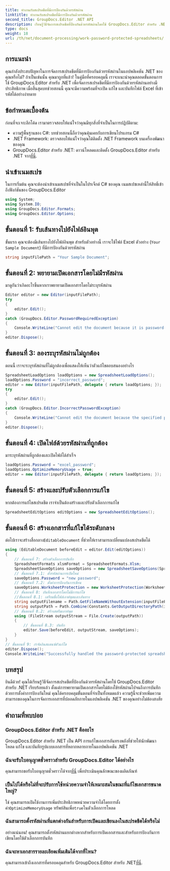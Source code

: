 ```yaml
---
title: ทำงานกับสเปรดชีตที่มีการป้องกันด้วยรหัสผ่าน
linktitle: ทำงานกับสเปรดชีตที่มีการป้องกันด้วยรหัสผ่าน
second_title: GroupDocs.Editor .NET API
description: เรียนรู้วิธีจัดการสเปรดชีตที่ป้องกันด้วยรหัสผ่านโดยใช้ GroupDocs.Editor สำหรับ .NET คำแนะนำโดยละเอียดนี้จะอธิบายขั้นตอนการเปิดเพื่อบันทึกไฟล์ Excel ที่ปลอดภัย
type: docs
weight: 18
url: /th/net/document-processing/work-password-protected-spreadsheets/
---
```

## การแนะนำ
คุณกำลังประสบปัญหาในการจัดการสเปรดชีตที่มีการป้องกันด้วยรหัสผ่านในแอปพลิเคชัน .NET ของคุณหรือไม่? ถ้าเป็นเช่นนั้น คุณมาถูกที่แล้ว! ในคู่มือที่ครอบคลุมนี้ เราจะแนะนำคุณตลอดขั้นตอนการใช้ GroupDocs.Editor สำหรับ .NET เพื่อจัดการสเปรดชีตที่มีการป้องกันด้วยรหัสผ่านอย่างมีประสิทธิภาพ เมื่อสิ้นสุดบทช่วยสอนนี้ คุณจะมีความพร้อมที่จะเปิด แก้ไข และบันทึกไฟล์ Excel ที่เข้ารหัสได้อย่างง่ายดาย
## ข้อกำหนดเบื้องต้น
ก่อนที่จะเจาะลึกโค้ด เรามาตรวจสอบให้แน่ใจว่าคุณมีทุกสิ่งที่จำเป็นในการปฏิบัติตาม:
- ความรู้พื้นฐานของ C#: บทช่วยสอนนี้ถือว่าคุณคุ้นเคยกับการเขียนโปรแกรม C#
- .NET Framework: ตรวจสอบให้แน่ใจว่าคุณได้ติดตั้ง .NET Framework บนเครื่องพัฒนาของคุณ
-  GroupDocs.Editor สำหรับ .NET: ดาวน์โหลดและติดตั้ง GroupDocs.Editor สำหรับ .NET จาก[ที่นี่](https://releases.groupdocs.com/editor/net/).
## นำเข้าเนมสเปซ
ในการเริ่มต้น คุณจะต้องนำเข้าเนมสเปซที่จำเป็นในโปรเจ็กต์ C# ของคุณ เนมสเปซเหล่านี้ให้สิทธิ์เข้าถึงฟังก์ชันของ GroupDocs.Editor
```csharp
using System;
using System.IO;
using GroupDocs.Editor.Formats;
using GroupDocs.Editor.Options;
```
## ขั้นตอนที่ 1: รับเส้นทางไปยังไฟล์อินพุต
ขั้นแรก คุณจะต้องมีเส้นทางไปยังไฟล์อินพุต สำหรับตัวอย่างนี้ เราจะใช้ไฟล์ Excel ตัวอย่าง (`Your Sample Document`) ที่มีการป้องกันด้วยรหัสผ่าน
```csharp
string inputFilePath = "Your Sample Document";
```
## ขั้นตอนที่ 2: พยายามเปิดเอกสารโดยไม่มีรหัสผ่าน
มาดูกันว่าเกิดอะไรขึ้นหากเราพยายามเปิดเอกสารโดยไม่ระบุรหัสผ่าน
```csharp
Editor editor = new Editor(inputFilePath);
try
{
    editor.Edit();
}
catch (GroupDocs.Editor.PasswordRequiredException)
{
    Console.WriteLine("Cannot edit the document because it is password-protected. A password is required.");
}
editor.Dispose();
```
## ขั้นตอนที่ 3: ลองระบุรหัสผ่านไม่ถูกต้อง
ตอนนี้ เราจะระบุรหัสผ่านที่ไม่ถูกต้องเพื่อแสดงให้เห็นว่าตัวแก้ไขตอบสนองอย่างไร
```csharp
SpreadsheetLoadOptions loadOptions = new SpreadsheetLoadOptions();
loadOptions.Password = "incorrect_password";
editor = new Editor(inputFilePath, delegate { return loadOptions; });
try
{
    editor.Edit();
}
catch (GroupDocs.Editor.IncorrectPasswordException)
{
    Console.WriteLine("Cannot edit the document because the specified password is incorrect.");
}
editor.Dispose();
```
## ขั้นตอนที่ 4: เปิดไฟล์ด้วยรหัสผ่านที่ถูกต้อง
มาระบุรหัสผ่านที่ถูกต้องและเปิดไฟล์ได้สำเร็จ
```csharp
loadOptions.Password = "excel_password";
loadOptions.OptimizeMemoryUsage = true;
editor = new Editor(inputFilePath, delegate { return loadOptions; });
```
## ขั้นตอนที่ 5: สร้างและปรับตัวเลือกการแก้ไข
หากต้องการแก้ไขสเปรดชีต เราจำเป็นต้องสร้างและปรับตัวเลือกการแก้ไข
```csharp
SpreadsheetEditOptions editOptions = new SpreadsheetEditOptions();
```
## ขั้นตอนที่ 6: สร้างเอกสารที่แก้ไขได้ระดับกลาง
 ต่อไปเราจะสร้างสื่อกลาง`EditableDocument` ที่ช่วยให้เราสามารถเปลี่ยนแปลงสเปรดชีตได้
```csharp
using (EditableDocument beforeEdit = editor.Edit(editOptions))
{
    // ขั้นตอนที่ 7: สร้างตัวเลือกการบันทึก
    SpreadsheetFormats xlsmFormat = SpreadsheetFormats.Xlsm;
    SpreadsheetSaveOptions saveOptions = new SpreadsheetSaveOptions(SpreadsheetFormats.Xlsm);
    // ขั้นตอนที่ 7.1: ตั้งรหัสผ่านการเปิดใหม่
    saveOptions.Password = "new password";
    // ขั้นตอนที่ 7.2: ตั้งค่าการป้องกันการเขียน
    saveOptions.WorksheetProtection = new WorksheetProtection(WorksheetProtectionType.All, "write password");
    // ขั้นตอนที่ 8: บันทึกเอกสารโดยไม่มีการแก้ไข
    //ขั้นตอนที่ 8.1: เตรียมชื่อไฟล์เอาต์พุตและเส้นทาง
    string outputFilename = Path.GetFileNameWithoutExtension(inputFilePath) + "." + xlsmFormat.Extension;
    string outputPath = Path.Combine(Constants.GetOutputDirectoryPath(inputFilePath), outputFilename);
    // ขั้นตอนที่ 8.2: สร้างสตรีมเอาท์พุต
    using (FileStream outputStream = File.Create(outputPath))
    {
        // ขั้นตอนที่ 8.3: บันทึก
        editor.Save(beforeEdit, outputStream, saveOptions);
    }
}
// ขั้นตอนที่ 9: กำจัดอินสแตนซ์ตัวแก้ไข
editor.Dispose();
Console.WriteLine("Successfully handled the password-protected spreadsheet. Editor instance has been disposed: {0}", editor.IsDisposed ? "Yes" : "No");
```
## บทสรุป
ยินดีด้วย! คุณได้เรียนรู้วิธีจัดการสเปรดชีตที่ป้องกันด้วยรหัสผ่านโดยใช้ GroupDocs.Editor สำหรับ .NET เรียบร้อยแล้ว ตั้งแต่การพยายามเปิดเอกสารโดยไม่ต้องใช้รหัสผ่านไปจนถึงการบันทึกด้วยการตั้งค่าการป้องกันใหม่ คุณได้ครอบคลุมขั้นตอนที่จำเป็นทั้งหมดแล้ว ความรู้นี้จะช่วยเพิ่มความสามารถของคุณในการจัดการเอกสารที่ปลอดภัยภายในแอปพลิเคชัน .NET ของคุณอย่างไม่ต้องสงสัย
## คำถามที่พบบ่อย
### GroupDocs.Editor สำหรับ .NET คืออะไร
GroupDocs.Editor สำหรับ .NET เป็น API การแก้ไขเอกสารอันทรงพลังที่ช่วยให้นักพัฒนาโหลด แก้ไข และบันทึกรูปแบบเอกสารที่หลากหลายภายในแอปพลิเคชัน .NET
### ฉันจะรับใบอนุญาตชั่วคราวสำหรับ GroupDocs.Editor ได้อย่างไร
 คุณสามารถขอรับใบอนุญาตชั่วคราวได้จาก[ที่นี่](https://purchase.groupdocs.com/temporary-license/) เพื่อประเมินคุณลักษณะของผลิตภัณฑ์
### เป็นไปได้หรือไม่ที่จะปรับการใช้หน่วยความจำให้เหมาะสมในขณะที่แก้ไขเอกสารขนาดใหญ่?
 ใช่ คุณสามารถเปิดใช้งานการเพิ่มประสิทธิภาพหน่วยความจำได้โดยการตั้งค่า`OptimizeMemoryUsage` ทรัพย์สินเพื่อ`true`ในตัวเลือกการโหลด
### ฉันสามารถตั้งรหัสผ่านที่แตกต่างกันสำหรับการเปิดและเขียนลงในสเปรดชีตได้หรือไม่
อย่างแน่นอน! คุณสามารถตั้งรหัสผ่านแยกต่างหากสำหรับการเปิดเอกสารและสำหรับการป้องกันการเขียนโดยใช้ตัวเลือกการบันทึก
### ฉันจะหาเอกสารรายละเอียดเพิ่มเติมได้จากที่ไหน?
 คุณสามารถเข้าถึงเอกสารที่ครอบคลุมสำหรับ GroupDocs.Editor สำหรับ .NET[ที่นี่](https://reference.groupdocs.com/editor/net/).